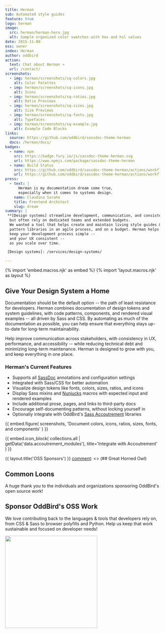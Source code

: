 ```yaml
---
title: Herman
sub: Automated style guides
feature: true
logo: herman
image:
  src: herman/herman-hero.jpg
  alt: Sample organized color swatches with hex and hsl values
date: 2015-11-08
oss: owner
index: Herman
author: oddbird
action:
  text: Chat about Herman »
  url: /contact/
screenshots:
  - img: herman/screenshots/sq-colors.jpg
    alt: Color Palettes
  - img: herman/screenshots/sq-icons.jpg
    alt: Icons
  - img: herman/screenshots/sq-ratios.jpg
    alt: Ratio Previews
  - img: herman/screenshots/sq-sizes.jpg
    alt: Size Previews
  - img: herman/screenshots/sq-fonts.jpg
    alt: Typefaces
  - img: herman/screenshots/sq-example.jpg
    alt: Example Code Blocks
links:
  source: https://github.com/oddbird/sassdoc-theme-herman
  docs: /herman/docs/
badges:
  - name: npm
    src: https://badge.fury.io/js/sassdoc-theme-herman.svg
    url: https://www.npmjs.com/package/sassdoc-theme-herman
  - name: Build Status
    src: https://github.com/oddbird/sassdoc-theme-herman/actions/workflows/test.yml/badge.svg
    url: https://github.com/oddbird/sassdoc-theme-herman/actions/workflows/test.yml
press:
  - text: |
      Herman is my documentation dream come true,
      especially when it comes to systems design.
    name: Claudina Sarahe
    title: Frontend Architect
    slug: dream
summary: |
 **[Design systems] streamline development, communication, and consistency** --
  but often rely on dedicated teams and extended budgets.
  We wanted a tool that helps create and maintain living style guides &
  pattern libraries in an agile process, and on a budget. Herman helps you
  keep your development process simple --
  and your UX consistent --
  as you scale over time.

 [Design systems]: /services/design-systems/

---
```


{% import 'embed.macros.njk' as embed %}
{% import 'layout.macros.njk' as layout %}

## Give Your Design System a Home

Documentation should be the default option -- the path of least
resistance for developers. Herman combines documentation of design
tokens and system guidelines, with code patterns, components, and
rendered visual examples -- all driven by Sass and CSS. By automating as
much of the documentation as possible, you can help ensure that
everything stays up-to-date for long-term maintainability.

Help improve communication across stakeholders, with consistency in UX,
performance, and accessibility -- while reducing technical debt and
minimizing long-term maintenance. Herman is designed to grow with you,
and keep everything in one place.

### Herman's Current Features

- Supports all [SassDoc] annotations and configuration settings
- Integrated with Sass/CSS for better automation
- Visualize design tokens like fonts, colors, sizes, ratios, and icons
- Display Sass mixins and [Nunjucks] macros with expected input and
  rendered examples
- Include additional prose, pages, and links to third-party docs
- Encourage self-documenting patterns, without locking yourself in
- Optionally integrate with OddBird's [Sass Accoutrement] libraries

[SassDoc]: http://sassdoc.com/
[Nunjucks]: https://mozilla.github.io/nunjucks/
[Sass Accoutrement]: /accoutrement/


{{ embed.figure(
  screenshots,
  'Document colors, icons, ratios, sizes, fonts, and components'
) }}

{{ embed.icon_block(
  collections.all | getData('data.accoutrement_modules'),
  title='Integrate with Accoutrement'
) }}

{{ layout.title('OSS Sponsors') }}
[comment]: <> (## Great Horned Owl)

[comment]: <> (## Blue-Footed Booby)

## Common Loons
A huge thank you to the individuals and organizations
sponsoring OddBird's open source work!

<script src="https://opencollective.com/oddbird-open-source/banner.js"></script>

<object type="image/svg+xml" data="https://opencollective.com/oddbird-open-source/tiers/donation.svg?avatarHeight=36&width=600"></object>

## Sponsor OddBird's OSS Work
We love contributing back to the languages & tools that developers rely on, from CSS & Sass to browser polyfills and Python. Help us keep that work sustainable and focused on developer needs!

<a href="https://opencollective.com/oddbird-open-source" target="_blank">
  <img src="https://opencollective.com/webpack/donate/button@2x.png?color=blue" width=300 />
</a>
